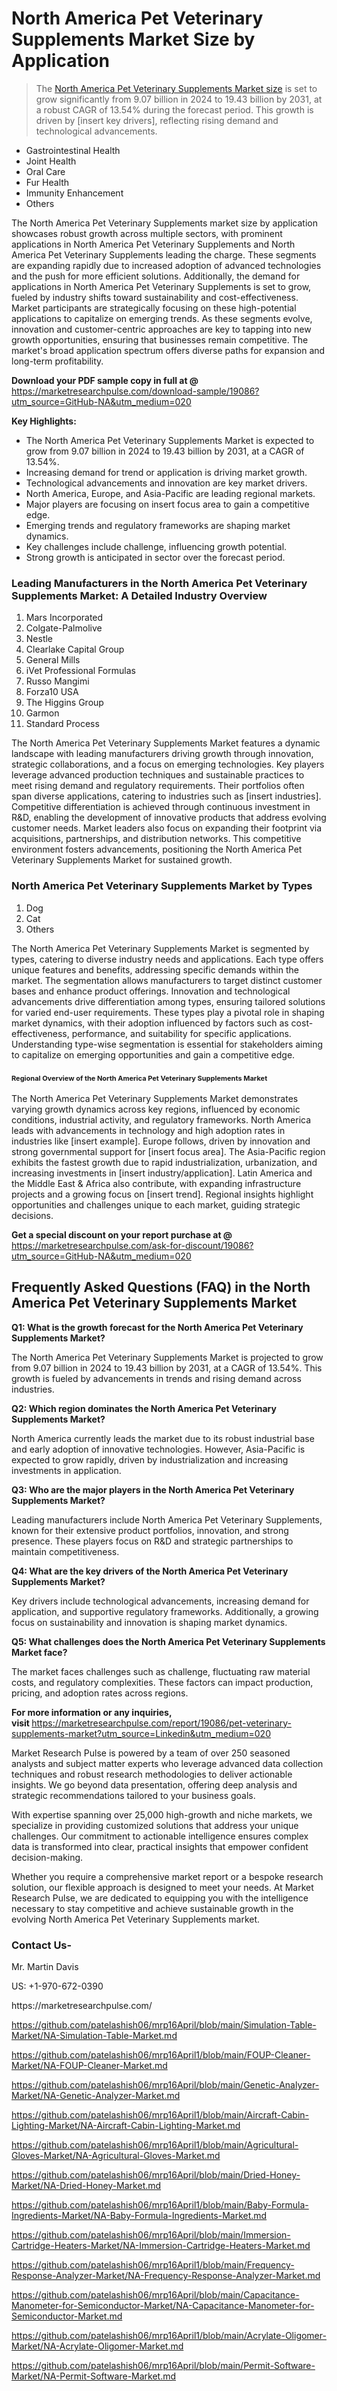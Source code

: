 <h1>North America Pet Veterinary Supplements Market&nbsp;Size by Application</h1><blockquote><p>The <a href="https://marketresearchpulse.com/download-sample/19086?utm_source=GitHub-NA&amp;utm_medium=020">North America Pet Veterinary Supplements Market size</a> is set to grow significantly from 9.07 billion in 2024 to 19.43 billion by 2031, at a robust CAGR of 13.54% during the forecast period. This growth is driven by [insert key drivers], reflecting rising demand and technological advancements.</p></blockquote><ul><li>Gastrointestinal Health<li> Joint Health<li> Oral Care<li> Fur Health<li> Immunity Enhancement<li> Others</li></ul><p>The North America Pet Veterinary Supplements market size by application showcases robust growth across multiple sectors, with prominent applications in North America Pet Veterinary Supplements and North America Pet Veterinary Supplements leading the charge. These segments are expanding rapidly due to increased adoption of advanced technologies and the push for more efficient solutions. Additionally, the demand for applications in North America Pet Veterinary Supplements is set to grow, fueled by industry shifts toward sustainability and cost-effectiveness. Market participants are strategically focusing on these high-potential applications to capitalize on emerging trends. As these segments evolve, innovation and customer-centric approaches are key to tapping into new growth opportunities, ensuring that businesses remain competitive. The market's broad application spectrum offers diverse paths for expansion and long-term profitability.</p><p><strong>Download your PDF sample copy in full at @ </strong><a href="https://marketresearchpulse.com/download-sample/19086?utm_source=GitHub-NA&amp;utm_medium=020">https://marketresearchpulse.com/download-sample/19086?utm_source=GitHub-NA&amp;utm_medium=020</a></p><p><strong>Key Highlights: </strong></p><ul><li>The North America Pet Veterinary Supplements Market is expected to grow from 9.07 billion in 2024 to 19.43 billion by 2031, at a CAGR of 13.54%.</li><li>Increasing demand for trend or application is driving market growth.</li><li>Technological advancements and innovation are key market drivers.</li><li>North America, Europe, and Asia-Pacific are leading regional markets.</li><li>Major players are focusing on insert focus area to gain a competitive edge.</li><li>Emerging trends and regulatory frameworks are shaping market dynamics.</li><li>Key challenges include challenge, influencing growth potential.</li><li>Strong growth is anticipated in sector over the forecast period.</li></ul><h3>Leading Manufacturers in the North America Pet Veterinary Supplements Market: A Detailed Industry Overview</h3><ol><li>Mars Incorporated</li><li>Colgate-Palmolive</li><li>Nestle</li><li>Clearlake Capital Group</li><li>General Mills</li><li>iVet Professional Formulas</li><li>Russo Mangimi</li><li>Forza10 USA</li><li>The Higgins Group</li><li>Garmon</li><li>Standard Process</li></ol><div class="flex max-w-full flex-col flex-grow"><div class="min-h-8 text-message flex w-full flex-col items-end gap-2 whitespace-normal break-words [.text-message+&amp;]:mt-5" dir="auto" data-message-author-role="assistant" data-message-id="fd8432e4-4910-450d-b182-61b7bfb0a01f" data-message-model-slug="gpt-4o"><div class="flex w-full flex-col gap-1 empty:hidden first:pt-[3px]"><div class="markdown prose w-full break-words dark:prose-invert light"><p>The North America Pet Veterinary Supplements Market features a dynamic landscape with leading manufacturers driving growth through innovation, strategic collaborations, and a focus on emerging technologies. Key players leverage advanced production techniques and sustainable practices to meet rising demand and regulatory requirements. Their portfolios often span diverse applications, catering to industries such as [insert industries]. Competitive differentiation is achieved through continuous investment in R&amp;D, enabling the development of innovative products that address evolving customer needs. Market leaders also focus on expanding their footprint via acquisitions, partnerships, and distribution networks. This competitive environment fosters advancements, positioning the North America Pet Veterinary Supplements Market for sustained growth.</p></div></div></div></div><h3>North America Pet Veterinary Supplements Market by Types</h3><ol><li>Dog<li> Cat<li> Others</li></ol><div class="flex max-w-full flex-col flex-grow"><div class="min-h-8 text-message flex w-full flex-col items-end gap-2 whitespace-normal break-words [.text-message+&amp;]:mt-5" dir="auto" data-message-author-role="assistant" data-message-id="084470be-0bb7-4664-bddf-5156b4f41249" data-message-model-slug="gpt-4o-mini"><div class="flex w-full flex-col gap-1 empty:hidden first:pt-[3px]"><div class="markdown prose w-full break-words dark:prose-invert light"><p>The North America Pet Veterinary Supplements Market is segmented by types, catering to diverse industry needs and applications. Each type offers unique features and benefits, addressing specific demands within the market. The segmentation allows manufacturers to target distinct customer bases and enhance product offerings. Innovation and technological advancements drive differentiation among types, ensuring tailored solutions for varied end-user requirements. These types play a pivotal role in shaping market dynamics, with their adoption influenced by factors such as cost-effectiveness, performance, and suitability for specific applications. Understanding type-wise segmentation is essential for stakeholders aiming to capitalize on emerging opportunities and gain a competitive edge.</p></div></div></div></div><h3><span style="font-size: 11px;">Regional Overview of the North America Pet Veterinary Supplements Market</span></h3><div class="flex max-w-full flex-col flex-grow"><div class="min-h-8 text-message flex w-full flex-col items-end gap-2 whitespace-normal break-words [.text-message+&amp;]:mt-5" dir="auto" data-message-author-role="assistant" data-message-id="e9038762-ce64-4e30-91c9-9bd413514231" data-message-model-slug="gpt-4o-mini"><div class="flex w-full flex-col gap-1 empty:hidden first:pt-[3px]"><div class="markdown prose w-full break-words dark:prose-invert light"><p>The North America Pet Veterinary Supplements Market demonstrates varying growth dynamics across key regions, influenced by economic conditions, industrial activity, and regulatory frameworks. North America leads with advancements in technology and high adoption rates in industries like [insert example]. Europe follows, driven by innovation and strong governmental support for [insert focus area]. The Asia-Pacific region exhibits the fastest growth due to rapid industrialization, urbanization, and increasing investments in [insert industry/application]. Latin America and the Middle East &amp; Africa also contribute, with expanding infrastructure projects and a growing focus on [insert trend]. Regional insights highlight opportunities and challenges unique to each market, guiding strategic decisions.</p></div></div></div></div><p><strong>Get a special discount on your report purchase at @ </strong><a href="https://marketresearchpulse.com/ask-for-discount/19086?utm_source=GitHub-NA&amp;utm_medium=020">https://marketresearchpulse.com/ask-for-discount/19086?utm_source=GitHub-NA&amp;utm_medium=020</a></p><h2>Frequently Asked Questions (FAQ) in the North America Pet Veterinary Supplements Market</h2><p><strong>Q1: What is the growth forecast for the North America Pet Veterinary Supplements Market?</strong></p><p>The North America Pet Veterinary Supplements Market is projected to grow from 9.07 billion in 2024 to 19.43 billion by 2031, at a CAGR of 13.54%. This growth is fueled by advancements in trends and rising demand across industries.</p><p><strong>Q2: Which region dominates the North America Pet Veterinary Supplements Market?</strong></p><p>North America currently leads the market due to its robust industrial base and early adoption of innovative technologies. However, Asia-Pacific is expected to grow rapidly, driven by industrialization and increasing investments in application.</p><p><strong>Q3: Who are the major players in the North America Pet Veterinary Supplements Market?</strong></p><p>Leading manufacturers include North America Pet Veterinary Supplements, known for their extensive product portfolios, innovation, and strong presence. These players focus on R&amp;D and strategic partnerships to maintain competitiveness.</p><p><strong>Q4: What are the key drivers of the North America Pet Veterinary Supplements Market?</strong></p><p>Key drivers include technological advancements, increasing demand for application, and supportive regulatory frameworks. Additionally, a growing focus on sustainability and innovation is shaping market dynamics.</p><p><strong>Q5: What challenges does the North America Pet Veterinary Supplements Market face?</strong></p><p>The market faces challenges such as challenge, fluctuating raw material costs, and regulatory complexities. These factors can impact production, pricing, and adoption rates across regions.</p><p><strong>For more information or any inquiries, visit&nbsp;</strong><a href="https://marketresearchpulse.com/report/19086/pet-veterinary-supplements-market?utm_source=Linkedin&utm_medium=020">https://marketresearchpulse.com/report/19086/pet-veterinary-supplements-market?utm_source=Linkedin&utm_medium=020</a></p><p>Market Research Pulse is powered by a team of over 250 seasoned analysts and subject matter experts who leverage advanced data collection techniques and robust research methodologies to deliver actionable insights. We go beyond data presentation, offering deep analysis and strategic recommendations tailored to your business goals.</p><p>With expertise spanning over 25,000 high-growth and niche markets, we specialize in providing customized solutions that address your unique challenges. Our commitment to actionable intelligence ensures complex data is transformed into clear, practical insights that empower confident decision-making.</p><p>Whether you require a comprehensive market report or a bespoke research solution, our flexible approach is designed to meet your needs. At Market Research Pulse, we are dedicated to equipping you with the intelligence necessary to stay competitive and achieve sustainable growth in the evolving North America Pet Veterinary Supplements market.</p><h3><strong>Contact Us-</strong></h3><p>Mr. Martin Davis</p><p>US: +1-970-672-0390</p><p>https://marketresearchpulse.com/</p><p><a href="https://github.com/patelashish06/mrp16April/blob/main/Simulation-Table-Market/NA-Simulation-Table-Market.md">https://github.com/patelashish06/mrp16April/blob/main/Simulation-Table-Market/NA-Simulation-Table-Market.md</a></p><p><a href="https://github.com/patelashish06/mrp16April1/blob/main/FOUP-Cleaner-Market/NA-FOUP-Cleaner-Market.md">https://github.com/patelashish06/mrp16April1/blob/main/FOUP-Cleaner-Market/NA-FOUP-Cleaner-Market.md</a></p><p><a href="https://github.com/patelashish06/mrp16April/blob/main/Genetic-Analyzer-Market/NA-Genetic-Analyzer-Market.md">https://github.com/patelashish06/mrp16April/blob/main/Genetic-Analyzer-Market/NA-Genetic-Analyzer-Market.md</a></p><p><a href="https://github.com/patelashish06/mrp16April1/blob/main/Aircraft-Cabin-Lighting-Market/NA-Aircraft-Cabin-Lighting-Market.md">https://github.com/patelashish06/mrp16April1/blob/main/Aircraft-Cabin-Lighting-Market/NA-Aircraft-Cabin-Lighting-Market.md</a></p><p><a href="https://github.com/patelashish06/mrp16April1/blob/main/Agricultural-Gloves-Market/NA-Agricultural-Gloves-Market.md">https://github.com/patelashish06/mrp16April1/blob/main/Agricultural-Gloves-Market/NA-Agricultural-Gloves-Market.md</a></p><p><a href="https://github.com/patelashish06/mrp16April/blob/main/Dried-Honey-Market/NA-Dried-Honey-Market.md">https://github.com/patelashish06/mrp16April/blob/main/Dried-Honey-Market/NA-Dried-Honey-Market.md</a></p><p><a href="https://github.com/patelashish06/mrp16April1/blob/main/Baby-Formula-Ingredients-Market/NA-Baby-Formula-Ingredients-Market.md">https://github.com/patelashish06/mrp16April1/blob/main/Baby-Formula-Ingredients-Market/NA-Baby-Formula-Ingredients-Market.md</a></p><p><a href="https://github.com/patelashish06/mrp16April/blob/main/Immersion-Cartridge-Heaters-Market/NA-Immersion-Cartridge-Heaters-Market.md">https://github.com/patelashish06/mrp16April/blob/main/Immersion-Cartridge-Heaters-Market/NA-Immersion-Cartridge-Heaters-Market.md</a></p><p><a href="https://github.com/patelashish06/mrp16April1/blob/main/Frequency-Response-Analyzer-Market/NA-Frequency-Response-Analyzer-Market.md">https://github.com/patelashish06/mrp16April1/blob/main/Frequency-Response-Analyzer-Market/NA-Frequency-Response-Analyzer-Market.md</a></p><p><a href="https://github.com/patelashish06/mrp16April/blob/main/Capacitance-Manometer-for-Semiconductor-Market/NA-Capacitance-Manometer-for-Semiconductor-Market.md">https://github.com/patelashish06/mrp16April/blob/main/Capacitance-Manometer-for-Semiconductor-Market/NA-Capacitance-Manometer-for-Semiconductor-Market.md</a></p><p><a href="https://github.com/patelashish06/mrp16April1/blob/main/Acrylate-Oligomer-Market/NA-Acrylate-Oligomer-Market.md">https://github.com/patelashish06/mrp16April1/blob/main/Acrylate-Oligomer-Market/NA-Acrylate-Oligomer-Market.md</a></p><p><a href="https://github.com/patelashish06/mrp16April/blob/main/Permit-Software-Market/NA-Permit-Software-Market.md">https://github.com/patelashish06/mrp16April/blob/main/Permit-Software-Market/NA-Permit-Software-Market.md</a></p>